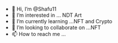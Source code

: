- 👋 Hi, I’m @Shafu11
- 👀 I’m interested in ... NDT Art
- 🌱 I’m currently learning ...NFT and Crypto
- 💞️ I’m looking to collaborate on ...NFT 
- 📫 How to reach me ...

<!---
Shafu11/Shafu11 is a ✨ special ✨ repository because its `README.md` (this file) appears on your GitHub profile.
You can click the Preview link to take a look at your changes.
--->
